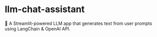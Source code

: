 # llm-chat-assistant
🧠 A Streamlit-powered LLM app that generates text from user prompts using LangChain &amp; OpenAI API.

